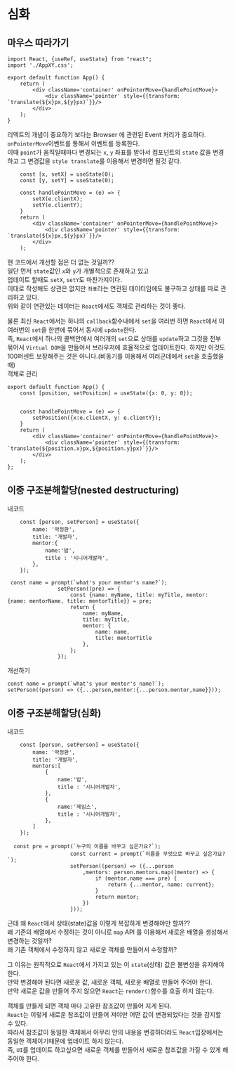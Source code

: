 # 심화

## 마우스 따라가기

```
import React, {useRef, useState} from "react";
import './AppXY.css';

export default function App() {
    return (
        <div className='container' onPointerMove={handlePointMove}>
            <div className='pointer' style={{transform: `translate(${x}px,${y}px)`}}/>
        </div>
    );
}
```

리엑트의 개념이 중요하기 보다는 Browser 에 관련된 Event 처리가 중요하다.  
`onPointerMove`이벤트를 통해서 이벤트를 등록한다.  
이때 `point`가 움직일때마다 변경되는 `x`, `y` 좌표를 받아서 컴포넌트의 `state` 값을 변경하고 그 변경값을 `style translate`를 이용해서 변경하면 될것 같다.

```
    const [x, setX] = useState(0);
    const [y, setY] = useState(0);
  
    const handlePointMove = (e) => {
        setX(e.clientX);
        setY(e.clientY);
    }
    return (
        <div className='container' onPointerMove={handlePointMove}>
            <div className='pointer' style={{transform: `translate(${x}px,${y}px)`}}/>
        </div>
    );
```

현 코드에서 개선할 점은 더 없는 것일까??  
일단 먼저 `state`값인 `x`와 `y`가 개별적으로 존재하고 있고  
업데이트 할때도 `setX`, `setY`도 마찬가지이다.  
이대로 작성해도 상관은 없지만 `좌표`라는 연관된 데이터임에도 불구하고 상태를 따로 관리하고 있다.  
위와 같이 연관있는 데이터는 `React`에서도 객체로 관리하는 것이 좋다.

물론 최신 `React`에서는 하나의 `callback`함수내에서 `set`을 여러번 하면  `React`에서 이 여러번의 `set`을 한번에 묶어서 동시에 `update`한다.  
즉, `React`에서 하나의 콜백안에서 여러개의 `set`으로 상태를 `update`하고 그것을 전부 묶어서 `Virtual DOM`을 만들어서 브라우저에 효율적으로 업데이트한다. 하지만 이것도 100퍼센트
보장해주는 것은 아니다.(비동기를 이용해서 여러군데에서 `set`을 호출했을때)  
객체로 관리

```
export default function App() {
    const [position, setPosition] = useState({x: 0, y: 0});


    const handlePointMove = (e) => {
        setPosition({x:e.clientX, y: e.clientY});
    }
    return (
        <div className='container' onPointerMove={handlePointMove}>
            <div className='pointer' style={{transform: `translate(${position.x}px,${position.y}px)`}}/>
        </div>
    );
};
```

## 이중 구조분해할당(nested destructuring)

내코드

```
    const [person, setPerson] = useState({
        name: '박정환',
        title: '개발자',
        mentor:{
            name:'밥',
            title : '시니어개발자',
        },
    });
    
 const name = prompt(`what's your mentor's name?`);
                setPerson((pre) => {
                    const {name: myName, title: myTitle, mentor: {name: mentorName, title: mentorTitle}} = pre;
                    return {
                        name: myName,
                        title: myTitle,
                        mentor: {
                            name: name,
                            title: mentorTitle
                        },
                    };
                });    
```
개선하기  
```
const name = prompt(`what's your mentor's name?`);
setPerson((person) => ({...person,mentor:{...person.mentor,name}}));

```

## 이중 구조분해할당(심화)
내코드
```
    const [person, setPerson] = useState({
        name: '박정환',
        title: '개발자',
        mentors:[
            {
                name:'밥',
                title : '시니어개발자',
            },
            {
                name:'제임스',
                title : '시니어개발자',
            },
        ]
    });
    
  const pre = prompt(`누구의 이름을 바꾸고 싶은가요?`);
                    const current = prompt(`이름을 무엇으로 바꾸고 싶은가요?`);
                    setPerson((person) => ({...person
                        ,mentors: person.mentors.map((mentor) => {
                            if (mentor.name === pre) {
                                return {...mentor, name: current};
                            } 
                            return mentor;
                        })
                    }));    
```

근데 왜 `React`에서 상태(state)값을 이렇게 복잡하게 변경해야만 할까??  
왜 기존의 배열에서 수정하는 것이 아니로 `map` API 를 이용해서 새로운 배열을 생성해서 변경하는 것일까?  
왜 기존 객체에서 수정하지 않고 새로운 객체를 만들어서 수정할까?  
  
그 이유는 원칙적으로 `React`에서 가지고 있는 이 `state`(상태) 값은 불변성을 유지해야 한다.  
만약 변경해야 된다면 새로운 값, 새로운 객체, 새로운 배열로 만들어 주어야 한다.  
만약 새로운 값을 만들어 주지 않으면 `React`는 `render()`함수를 호출 하지 않는다.  
  

객체를 만들게 되면 객체 마다 고유한 참조값이 만들어 지게 된다.  
`React`는 이렇게 새로운 참조값이 만들어 져야만 어떤 값이 변경되었다는 것을 감지할 수 있다.  
따라서 참조값이 동일한 객체에서 아무리 안의 내용을 변경하더라도 `React`입장에서는 동일한 객체이기때문에 업데이트 하지 않는다.  
즉, `UI`를 업데이트 하고싶으면 새로운 객체를 만들어서 새로운 참조값을 가질 수 있게 해주어야 한다.

